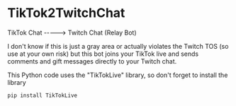 # TikTok2TwitchChat
TikTok Chat -----> Twitch Chat (Relay Bot)

I don't know if this is just a gray area or actually violates the Twitch TOS (so use at your own risk) but this bot joins your TikTok live and sends comments and gift messages directly to your Twitch chat.

This Python code uses the "TikTokLive" library, so don't forget to install the library
```bash
pip install TikTokLive
```
